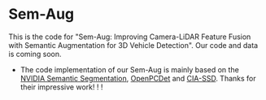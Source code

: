 # Sem-Aug
This is the code for "Sem-Aug: Improving Camera-LiDAR Feature Fusion with Semantic Augmentation for 3D Vehicle Detection". Our code and data is coming soon.


- The code implementation of our Sem-Aug is mainly based on the [NVIDIA Semantic Segmentation](https://github.com/NVIDIA/semantic-segmentation), [OpenPCDet](https://github.com/open-mmlab/OpenPCDet) and [CIA-SSD](https://github.com/Vegeta2020/CIA-SSD). Thanks for their impressive work! ! !
